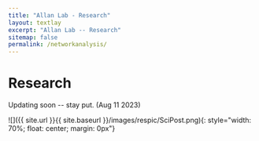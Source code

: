 ```yaml
---
title: "Allan Lab - Research"
layout: textlay
excerpt: "Allan Lab -- Research"
sitemap: false
permalink: /networkanalysis/
---
```


# Research

Updating soon -- stay put. (Aug 11 2023)

![]({{ site.url }}{{ site.baseurl }}/images/respic/SciPost.png){: style="width: 70%; float: center; margin: 0px"}


